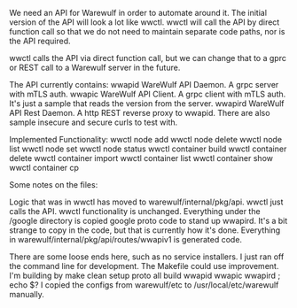 We need an API for Warewulf in order to automate around it. The initial version of the API will look a lot like wwctl. wwctl will call the API by direct function call so that we do not need to maintain separate code paths, nor is the API required.

wwctl calls the API via direct function call, but we can change that to a gprc or REST call to a Warewulf server in the future.

The API currently contains:
wwapid WareWulf API Daemon. A grpc server with mTLS auth.
wwapic WareWulf API Client. A grpc client with mTLS auth. It's just a sample that reads the version from the server.
wwapird WareWulf API Rest Daemon. A http REST reverse proxy to wwapid.
There are also sample insecure and secure curls to test with.

Implemented Functionality:
wwctl node add
wwctl node delete
wwctl node list
wwctl node set
wwctl node status
wwctl container build
wwctl container delete
wwctl container import
wwctl container list
wwctl container show
wwctl container cp

Some notes on the files:

Logic that was in wwctl has moved to warewulf/internal/pkg/api. wwctl just calls the API. wwctl functionality is unchanged.
Everything under the /google directory is copied google proto code to stand up wwapird. It's a bit strange to copy in the code, but that is currently how it's done.
Everything in warewulf/internal/pkg/api/routes/wwapiv1 is generated code.

There are some loose ends here, such as no service installers. I just ran off the command line for development.
The Makefile could use improvement. I'm building by make clean setup proto all build wwapid wwapic wwapird ; echo $?
I copied the configs from warewulf/etc to /usr/local/etc/warewulf manually.
